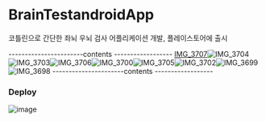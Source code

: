 # BrainTestandroidApp
코틀린으로 간단한 좌뇌 우뇌 검사 어플리케이션 개발, 플레이스토어에 출시

-----------------------contents ------------------
[IMG_3707](https://user-images.githubusercontent.com/66197538/200161822-d7bc99b2-32cd-4955-856d-495f583b5541.JPG)![IMG_3704](https://user-images.githubusercontent.com/66197538/200161827-9c736fd8-a65e-465d-8427-c86cf8c215a2.JPG)![IMG_3703](https://userimages.githubusercontent.com/66197538/200161829-f9c8a2fc-09d0-4f8c-974d-040fc0bb10df.JPG)![IMG_3706](https://user-images.githubusercontent.com/66197538/200161833-49b96fe4-9eda-47a1-9658-b2e844b36478.JPG)![IMG_3700](https://user-images.githubusercontent.com/66197538/200161837-ce09ffa7-3869-4dba-a2d8-a8d650490a14.JPG)![IMG_3705](https://user-images.githubusercontent.com/66197538/200161841-ee865c47-dc63-485c-b048-18a4d20296b2.JPG)![IMG_3702](https://user-images.githubusercontent.com/66197538/200161844-bcd6674e-3ca0-41e9-8b7b-d336aca01d62.JPG)![IMG_3699](https://user-images.githubusercontent.com/66197538/200161853-8c0ed610-41cc-4134-9b29-b7b26480f741.JPG)![IMG_3698](https://user-images.githubusercontent.com/66197538/200161856-adc1654c-3296-4a0d-b2bc-9c979dcf2aa6.JPG)
----------------------contents ------------------

### Deploy 
![image](https://user-images.githubusercontent.com/66197538/200162385-696e8d1c-9468-4c53-a0a9-fcafdb43c940.jpeg)
